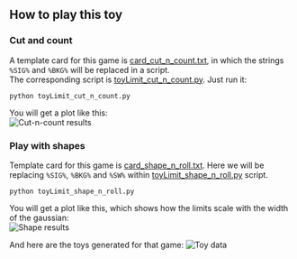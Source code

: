 ## How to play this toy

### Cut and count

A template card for this game is [card_cut_n_count.txt](card_cut_n_count.txt), in which
the strings `%SIG%` and `%BKG%` will be replaced in a script.  
The corresponding script is [toyLimit_cut_n_count.py](toyLimit_cut_n_count.py). Just run it:

``` python toyLimit_cut_n_count.py ```

You will get a plot like this:  
![Cut-n-count results](fig_cut_n_count.png)

### Play with shapes 

Template card for this game is [card_shape_n_roll.txt](card_shape_n_roll.txt). Here we
will be replacing `%SIG%`, `%BKG%` and `%SW%` within [toyLimit_shape_n_roll.py](toyLimit_shape_n_roll.py) script.  

``` python toyLimit_shape_n_roll.py ```

You will get a plot like this, which shows how the limits scale with the width of the gaussian:  
![Shape results](fig_scale_with_sigma.png)


And here are the toys generated for that game:
![Toy data](fig_gen_bkg.png)




